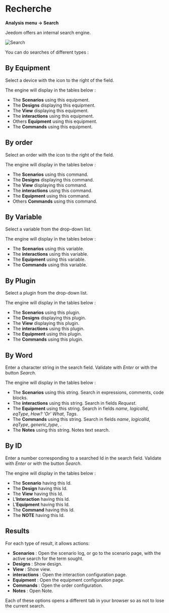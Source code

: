 # Recherche
**Analysis menu → Search**

Jeedom offers an internal search engine.

![Search](./images/search_intro.gif)

You can do searches of different types :

## By Equipment

Select a device with the icon to the right of the field.

The engine will display in the tables below :

- The **Scenarios** using this equipment.
- The **Designs** displaying this equipment.
- The **View** displaying this equipment.
- The **interactions** using this equipment.
- Others **Equipment** using this equipment.
- The **Commands** using this equipment.

## By order

Select an order with the icon to the right of the field.

The engine will display in the tables below :

- The **Scenarios** using this command.
- The **Designs** displaying this command.
- The **View** displaying this command.
- The **interactions** using this command.
- The **Equipment** using this command.
- Others **Commands** using this command.

## By Variable

Select a variable from the drop-down list.

The engine will display in the tables below :

- The **Scenarios** using this variable.
- The **interactions** using this variable.
- The **Equipment** using this variable.
- The **Commands** using this variable.

## By Plugin

Select a plugin from the drop-down list.

The engine will display in the tables below :

- The **Scenarios** using this plugin.
- The **Designs** displaying this plugin.
- The **View** displaying this plugin.
- The **interactions** using this plugin.
- The **Equipment** using this plugin.
- The **Commands** using this plugin.

## By Word

Enter a character string in the search field. Validate with *Enter* or with the button *Search*.

The engine will display in the tables below :

- The **Scenarios** using this string.
	Search in expressions, comments, code blocks.
- The **interactions** using this string.
	Search in fields *Request*.
- The **Equipment** using this string.
	Search in fields *name*, *logicalId*, *eqType*, *How? 'Or' What*, *Tags*.
- The **Commands** using this string.
	Search in fields *name*, *logicalId*, *eqType*, *generic_type*, .
- The **Notes** using this string.
	Notes text search.

## By ID

Enter a number corresponding to a searched Id in the search field. Validate with *Enter* or with the button *Search*.

The engine will display in the tables below :

- The **Scenario** having this Id.
- The **Design** having this Id.
- The **View** having this Id.
- L'**Interaction** having this Id.
- L'**Equipment** having this Id.
- The **Command** having this Id.
- The **NOTE** having this Id.

## Results

For each type of result, it allows actions:
- **Scenarios** : Open the scenario log, or go to the scenario page, with the active search for the term sought.
- **Designs** : Show design.
- **View** : Show view.
- **interactions** : Open the interaction configuration page.
- **Equipment** : Open the equipment configuration page.
- **Commands** : Open the order configuration.
- **Notes** : Open Note.

Each of these options opens a different tab in your browser so as not to lose the current search.

